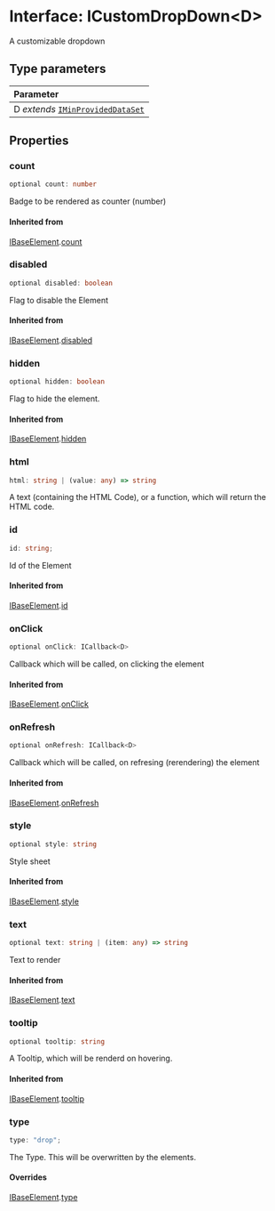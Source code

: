 # Interface: ICustomDropDown<D\>

A customizable dropdown

## Type parameters

| Parameter                                                             |
| :-------------------------------------------------------------------- |
| D _extends_ [`IMinProvidedDataSet`](interface.IMinProvidedDataSet.md) |

## Properties

### count

```ts
optional count: number
```

Badge to be rendered as counter (number)

#### Inherited from

[IBaseElement](interface.IBaseElement.md).[count](interface.IBaseElement.md#count)

### disabled

```ts
optional disabled: boolean
```

Flag to disable the Element

#### Inherited from

[IBaseElement](interface.IBaseElement.md).[disabled](interface.IBaseElement.md#disabled)

### hidden

```ts
optional hidden: boolean
```

Flag to hide the element.

#### Inherited from

[IBaseElement](interface.IBaseElement.md).[hidden](interface.IBaseElement.md#hidden)

### html

```ts
html: string | (value: any) => string
```

A text (containing the HTML Code), or a function, which will
return the HTML code.

### id

```ts
id: string;
```

Id of the Element

#### Inherited from

[IBaseElement](interface.IBaseElement.md).[id](interface.IBaseElement.md#id)

### onClick

```ts
optional onClick: ICallback<D>
```

Callback which will be called, on clicking the element

#### Inherited from

[IBaseElement](interface.IBaseElement.md).[onClick](interface.IBaseElement.md#onclick)

### onRefresh

```ts
optional onRefresh: ICallback<D>
```

Callback which will be called, on refresing (rerendering) the element

#### Inherited from

[IBaseElement](interface.IBaseElement.md).[onRefresh](interface.IBaseElement.md#onrefresh)

### style

```ts
optional style: string
```

Style sheet

#### Inherited from

[IBaseElement](interface.IBaseElement.md).[style](interface.IBaseElement.md#style)

### text

```ts
optional text: string | (item: any) => string
```

Text to render

#### Inherited from

[IBaseElement](interface.IBaseElement.md).[text](interface.IBaseElement.md#text)

### tooltip

```ts
optional tooltip: string
```

A Tooltip, which will be renderd on hovering.

#### Inherited from

[IBaseElement](interface.IBaseElement.md).[tooltip](interface.IBaseElement.md#tooltip)

### type

```ts
type: "drop";
```

The Type. This will be overwritten by the elements.

#### Overrides

[IBaseElement](interface.IBaseElement.md).[type](interface.IBaseElement.md#type)
